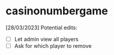 # casinonumbergame

[28/03/2023] Potential edits: 
- [ ] Let admin view all players
- [ ] Ask for which player to remove
